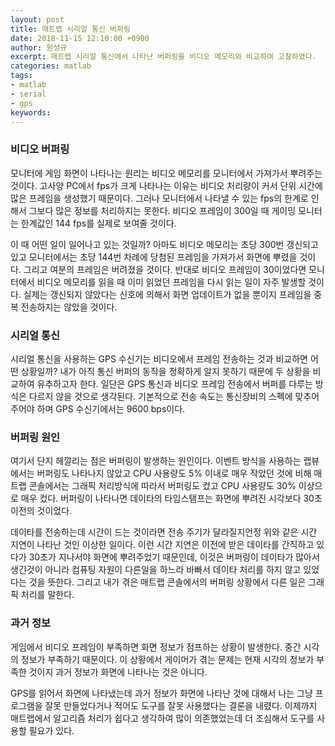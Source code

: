 ```yaml
---
layout: post
title: 매트랩 시리얼 통신 버퍼링
date: 2018-11-15 12:10:00 +0900
author: 원성규
excerpt: 매트랩 시리얼 통신에서 나타난 버퍼링을 비디오 메모리와 비교하여 고찰하였다.
categories: matlab
tags:
- matlab
- serial
- gps
keywords:
---
```


### 비디오 버퍼링

모니터에 게임 화면이 나타나는 원리는 비디오 메모리를 모니터에서 가져가서 뿌려주는 것이다.
고사양 PC에서 fps가 크게 나타나는 이유는 비디오 처리량이 커서 단위 시간에 많은 프레임을 생성했기 때문이다.
그러나 모니터에서 나타낼 수 있는 fps의 한계로 인해서 그보다 많은 정보를 처리하지는 못한다.
비디오 프레임이 300일 때 게이밍 모니터는 한계값인 144 fps를 실제로 보여줄 것이다.


이 때 어떤 일이 일어나고 있는 것일까?
아마도 비디오 메모리는 초당 300번 갱신되고 있고 모니터에서는 초당 144번 차례에 당첨된 프레임을 가져가서 화면에 뿌렸을 것이다.
그리고 여분의 프레임은 버려졌을 것이다.
반대로 비디오 프레임이 30이었다면 모니터에서 비디오 메모리를 읽을 때 이미 읽었던 프레임을 다시 읽는 일이 자주 발생할 것이다.
실제는 갱신되지 않았다는 신호에 의해서 화면 업데이트가 없을 뿐이지 프레임을 중복 전송하지는 않았을 것이다.

### 시리얼 통신

시리얼 통신을 사용하는 GPS 수신기는 비디오에서 프레임 전송하는 것과 비교하면 어떤 상황일까?
내가 아직 통신 버퍼의 동작을 정확하게 알지 못하기 때문에 두 상황을 비교하여 유추하고자 한다.
일단은 GPS 통신과 비디오 프레임 전송에서 버퍼를 다루는 방식은 다르지 않을 것으로 생각된다.
기본적으로 전송 속도는 통신장비의 스펙에 맞추어 주어야 하며 GPS 수신기에서는 9600 bps이다.

### 버퍼링 원인

여기서 단지 헤깔리는 점은 버퍼링이 발생하는 원인이다. 
이벤트 방식을 사용하는 랩뷰에서는 버퍼링도 나타나지 않았고 CPU 사용량도 5% 이내로 매우 작았던 것에 비해
매트랩 콘솔에서는 그래픽 처리방식에 따라서 버퍼링도 컸고 CPU 사용량도 30% 이상으로 매우 컸다.
버퍼링이 나타나면 데이타의 타임스탬프는 화면에 뿌려진 시각보다 30초 이전의 것이었다.

데이타를 전송하는데 시간이 드는 것이라면 전송 주기가 달라질지언정 위와 같은 시간 지연이 나타난 것인 이상한 일이다.
이런 시간 지연은 이전에 받은 데이타를 간직하고 있다가 30초가 지나서야 화면에 뿌려주었기 때문인데,
이것은 버퍼링이 데이타가 많아서 생긴것이 아니라 컴퓨팅 자원이 다른일을 하느라 바빠서 데이타 처리를 하지 않고 있었다는 것을 뜻한다.
그리고 내가 겪은 매트랩 콘솔에서의 버퍼링 상황에서 다른 일은 그래픽 처리를 말한다.

### 과거 정보

게임에서 비디오 프레임이 부족하면 화면 정보가 점프하는 상황이 발생한다. 중간 시각의 정보가 부족하기 때문이다.
이 상황에서 게이머가 겪는 문제는 현재 시각의 정보가 부족한 것이지 과거 정보가 화면에 나타나는 것은 아니다.

GPS를 읽어서 화면에 나타냈는데 과거 정보가 화면에 나타난 것에 대해서 나는 그냥 프로그램을 잘못 만들었다거나 적어도 도구를 잘못 사용했다는 결론을 내렸다. 
이제까지 매트랩에서 알고리즘 처리가 쉽다고 생각하여 많이 의존했었는데 더 조심해서 도구를 사용할 필요가 있다.


